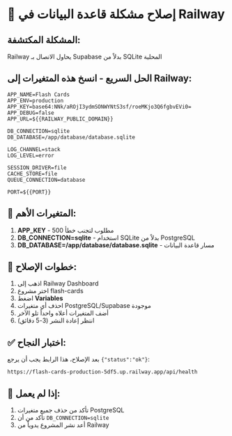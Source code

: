 # 🚨 إصلاح مشكلة قاعدة البيانات في Railway

## المشكلة المكتشفة:

Railway يحاول الاتصال بـ Supabase بدلاً من SQLite المحلية

## الحل السريع - انسخ هذه المتغيرات إلى Railway:

```
APP_NAME=Flash Cards
APP_ENV=production
APP_KEY=base64:NNk/aROjI3ydmSONWYNtS3sf/roeMKjo3Q6fgbvEVi0=
APP_DEBUG=false
APP_URL=${{RAILWAY_PUBLIC_DOMAIN}}

DB_CONNECTION=sqlite
DB_DATABASE=/app/database/database.sqlite

LOG_CHANNEL=stack
LOG_LEVEL=error

SESSION_DRIVER=file
CACHE_STORE=file
QUEUE_CONNECTION=database

PORT=${{PORT}}
```

## 🎯 المتغيرات الأهم:

1. **APP_KEY** - مطلوب لتجنب خطأ 500
2. **DB_CONNECTION=sqlite** - استخدام SQLite بدلاً من PostgreSQL
3. **DB_DATABASE=/app/database/database.sqlite** - مسار قاعدة البيانات

## 📝 خطوات الإصلاح:

1. اذهب إلى Railway Dashboard
2. اختر مشروع flash-cards
3. اضغط **Variables**
4. احذف أي متغيرات PostgreSQL/Supabase موجودة
5. أضف المتغيرات أعلاه واحداً تلو الآخر
6. انتظر إعادة النشر (3-5 دقائق)

## ✅ اختبار النجاح:

بعد الإصلاح، هذا الرابط يجب أن يرجع `{"status":"ok"}`:

```
https://flash-cards-production-5df5.up.railway.app/api/health
```

## 🔄 إذا لم يعمل:

1. تأكد من حذف جميع متغيرات PostgreSQL
2. تأكد من أن `DB_CONNECTION=sqlite`
3. أعد نشر المشروع يدوياً من Railway
